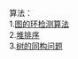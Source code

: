 算法：  
1.[图的环检测算法](https://github.com/CaiCandong/DataStruct-golang/tree/master/others/DisjointSet)  
2.[堆排序](https://github.com/CaiCandong/DataStruct-golang/tree/master/CourseBook/ch10/HeapSort)  
3.[树的同构问题](https://github.com/CaiCandong/DataStruct-golang/tree/master/others/sameStructTree)
